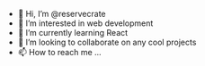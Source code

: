 - 👋 Hi, I’m @reservecrate
- 👀 I’m interested in web development
- 🌱 I’m currently learning React
- 💞️ I’m looking to collaborate on any cool projects
- 📫 How to reach me ...

<!---
reservecrate/reservecrate is a ✨ special ✨ repository because its `README.md` (this file) appears on your GitHub profile.
You can click the Preview link to take a look at your changes.
--->

